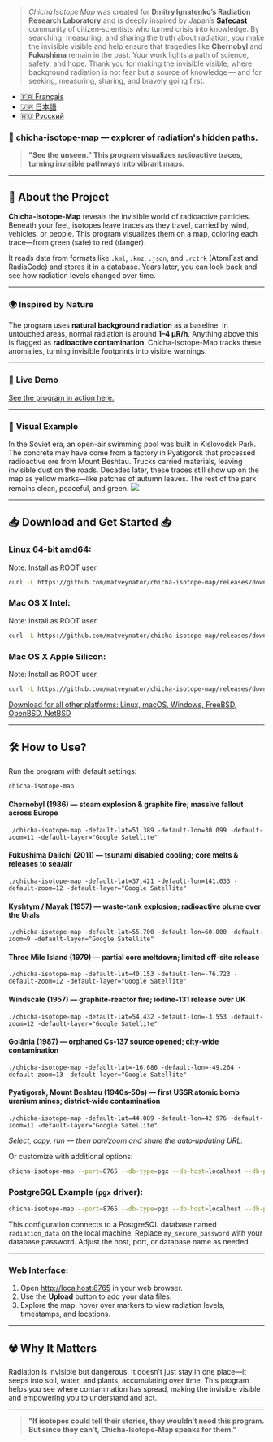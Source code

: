 > *Chicha Isotope Map* was created for **Dmitry Ignatenko’s Radiation Research Laboratory** and is deeply inspired by Japan’s [**Safecast**](https://map.safecast.org) community of citizen‑scientists who turned crisis into knowledge. By searching, measuring, and sharing the truth about radiation, you make the invisible visible and help ensure that tragedies like **Chernobyl** and **Fukushima** remain in the past. Your work lights a path of science, safety, and hope.  Thank you for making the invisible visible, where background radiation is not fear but a source of knowledge — and for seeking, measuring, sharing, and bravely going first.  


- [🇫🇷 Français](/doc/README_FR.md)
- [🇯🇵 日本語](/doc/README_JP.md)
- [🇷🇺 Русский](/doc/README_RU.md)

### 🌌 **chicha-isotope-map** — explorer of radiation's hidden paths.

> **"See the unseen." This program visualizes radioactive traces, turning invisible pathways into vibrant maps.**

---

## 📖 **About the Project**

**Chicha-Isotope-Map** reveals the invisible world of radioactive particles. Beneath your feet, isotopes leave traces as they travel, carried by wind, vehicles, or people. This program visualizes them on a map, coloring each trace—from green (safe) to red (danger).

It reads data from formats like `.kml`, `.kmz`, `.json`, and `.rctrk` (AtomFast and RadiaCode) and stores it in a database. Years later, you can look back and see how radiation levels changed over time.

---

### 🌍 **Inspired by Nature**

The program uses **natural background radiation** as a baseline. In untouched areas, normal radiation is around **1–4 µR/h**. Anything above this is flagged as **radioactive contamination**. Chicha-Isotope-Map tracks these anomalies, turning invisible footprints into visible warnings.

---

### 📸 **Live Demo**

<a href="https://jutsa.ru" target="_blank">See the program in action here.</a>

---

### 📸 **Visual Example**

In the Soviet era, an open-air swimming pool was built in Kislovodsk Park. The concrete may have come from a factory in Pyatigorsk that processed radioactive ore from Mount Beshtau. Trucks carried materials, leaving invisible dust on the roads. Decades later, these traces still show up on the map as yellow marks—like patches of autumn leaves. The rest of the park remains clean, peaceful, and green.
<img src="https://repository-images.githubusercontent.com/870016860/11fd6abc-fe8b-4cd8-95c2-df1c631c8762">

---

## 📥 **Download and Get Started** 📥

### Linux 64-bit amd64: 
Note: Install as ROOT user. 
```bash
curl -L https://github.com/matveynator/chicha-isotope-map/releases/download/latest/chicha-isotope-map_linux_amd64 > /usr/local/bin/chicha-isotope-map; chmod +x /usr/local/bin/chicha-isotope-map; chicha-isotope-map --version;
```

### Mac OS X Intel:
Note: Install as ROOT user.
```bash
curl -L https://github.com/matveynator/chicha-isotope-map/releases/download/latest/chicha-isotope-map_darwin_amd64 > /usr/local/bin/chicha-isotope-map; chmod +x /usr/local/bin/chicha-isotope-map; chicha-isotope-map --version;
```

### Mac OS X Apple Silicon:
Note: Install as ROOT user.
```bash
curl -L https://github.com/matveynator/chicha-isotope-map/releases/download/latest/chicha-isotope-map_darwin_amd64 > /usr/local/bin/chicha-isotope-map; chmod +x /usr/local/bin/chicha-isotope-map; chicha-isotope-map --version;
```
                
[Download for all other platforms: Linux, macOS, Windows, FreeBSD, OpenBSD, NetBSD](https://github.com/matveynator/chicha-isotope-map/releases/tag/latest)             

---

## 🛠 **How to Use?**

Run the program with default settings:
```bash
chicha-isotope-map
```

#### Chernobyl (1986) — steam explosion & graphite fire; massive fallout across Europe
```
./chicha-isotope-map -default-lat=51.389 -default-lon=30.099 -default-zoom=11 -default-layer="Google Satellite"
```

#### Fukushima Daiichi (2011) — tsunami disabled cooling; core melts & releases to sea/air
```
./chicha-isotope-map -default-lat=37.421 -default-lon=141.033 -default-zoom=12 -default-layer="Google Satellite"
```

#### Kyshtym / Mayak (1957) — waste‑tank explosion; radioactive plume over the Urals
```
./chicha-isotope-map -default-lat=55.700 -default-lon=60.800 -default-zoom=9 -default-layer="Google Satellite"
```

#### Three Mile Island (1979) — partial core meltdown; limited off‑site release
```
./chicha-isotope-map -default-lat=40.153 -default-lon=-76.723 -default-zoom=12 -default-layer="Google Satellite"
```

#### Windscale (1957) — graphite‑reactor fire; iodine‑131 release over UK
```
./chicha-isotope-map -default-lat=54.432 -default-lon=-3.553 -default-zoom=12 -default-layer="Google Satellite"
```

#### Goiânia (1987) — orphaned Cs‑137 source opened; city‑wide contamination
```
./chicha-isotope-map -default-lat=-16.686 -default-lon=-49.264 -default-zoom=13 -default-layer="Google Satellite"
```

#### Pyatigorsk, Mount Beshtau (1940s‑50s) — first USSR atomic bomb uranium mines; district‑wide contamination
```
./chicha-isotope-map -default-lat=44.089 -default-lon=42.976 -default-zoom=11 -default-layer="Google Satellite"
```
*Select, copy, run — then pan/zoom and share the auto‑updating URL.*


Or customize with additional options:
```bash
chicha-isotope-map --port=8765 --db-type=pgx --db-host=localhost --db-port=5432 --db-user=postgres --db-pass=yourpassword --db-name=isotope_db --pg-ssl-mode=prefer
```

### PostgreSQL Example (`pgx` driver):
```bash
chicha-isotope-map --port=8765 --db-type=pgx --db-host=localhost --db-port=5432 --db-user=postgres --db-pass=my_secure_password --db-name=radiation_data --pg-ssl-mode=require
```

This configuration connects to a PostgreSQL database named `radiation_data` on the local machine. Replace `my_secure_password` with your database password. Adjust the host, port, or database name as needed.

---

### Web Interface:

1. Open [http://localhost:8765](http://localhost:8765) in your web browser.
2. Use the **Upload** button to add your data files.
3. Explore the map: hover over markers to view radiation levels, timestamps, and locations.

---

## ☢️ **Why It Matters**

Radiation is invisible but dangerous. It doesn’t just stay in one place—it seeps into soil, water, and plants, accumulating over time. This program helps you see where contamination has spread, making the invisible visible and empowering you to understand and act.

---

> **"If isotopes could tell their stories, they wouldn’t need this program. But since they can’t, Chicha-Isotope-Map speaks for them."**
